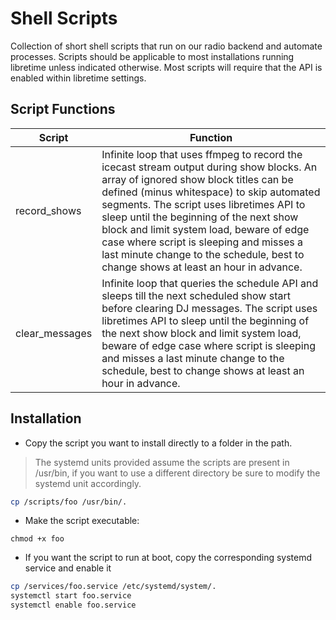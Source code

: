 # Shell Scripts

Collection of short shell scripts that run on our radio backend and automate processes. Scripts should be applicable to most installations running libretime unless indicated otherwise. Most scripts will require that the API is enabled within libretime settings.

## Script Functions

| Script         | Function                                                     |
| -------------- | ------------------------------------------------------------ |
| record_shows   | Infinite loop that uses ffmpeg to record the icecast stream output during show blocks. An array of ignored show block titles can be defined (minus whitespace) to skip automated segments. The script uses libretimes API to sleep until the beginning of the next show block and limit system load, beware of edge case where script is sleeping and misses a last minute change to the schedule, best to change shows at least an hour in advance. |
| clear_messages | Infinite loop that queries the schedule API and sleeps till the next scheduled show start before clearing DJ messages. The script uses libretimes API to sleep until the beginning of the next show block and limit system load, beware of edge case where script is sleeping and misses a last minute change to the schedule, best to change shows at least an hour in advance. |

## Installation

- Copy the script you want to install directly to a folder in the path.

> The systemd units provided assume the scripts are present in /usr/bin, if you want to use a different directory be sure to modify the systemd unit accordingly.

```bash
cp /scripts/foo /usr/bin/.
```

- Make the script executable:

```shell
chmod +x foo
```

- If you want the script to run at boot, copy the corresponding systemd service and enable it

```bash
cp /services/foo.service /etc/systemd/system/.
systemctl start foo.service
systemctl enable foo.service
```

